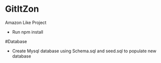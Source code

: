 # GitItZon
Amazon Like Project

* Run
npm install

#Database
* Create Mysql database using Schema.sql and seed.sql to populate new database

